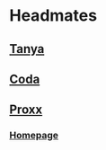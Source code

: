# Headmates

## [Tanya](./Tanya)

## [Coda](./Coda)

## [Proxx](./Proxx)

### [Homepage](https://tanyalebean.github.io)